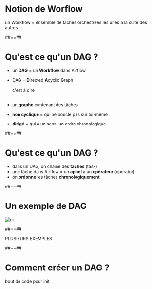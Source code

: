 # Notion de Worflow

un Workflow = ensemble de tâches orchestrées les unes à la suite des autres


##==##
<!-- .slide: -->
# Qu'est ce qu'un DAG ?

- un **DAG** = un **Workflow** dans Airflow

- DAG = **D**irected **A**cyclic **G**raph
</br></br>
c'est à dire
</br></br>
- un **graphe** contenant des tâches
- **non cyclique** = qui ne boucle pas sur lui-même
- **dirigé** = qui a un sens, un ordre chronologique 


##==##
<!-- .slide: -->
# Qu'est ce qu'un DAG ?

- dans un DAG, on chaîne des **tâches** (task)
- une tâche dans Airflow = un **appel** à un **opérateur** (operator)
- on **ordonne** les tâches **chronologiquement**


##==##
<!-- .slide: -->
# Un exemple de DAG
![ui](./assets/images/dag_example.png)


##==##
<!-- .slide: -->

PLUSIEURS EXEMPLES


##==##
<!-- .slide: -->
# Comment créer un DAG ?

bout de code pour init
